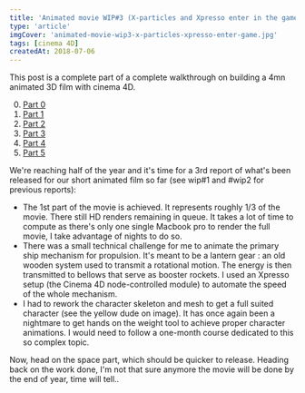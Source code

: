```yaml
---
title: 'Animated movie WIP#3 (X-particles and Xpresso enter in the game)'
type: 'article'
imgCover: 'animated-movie-wip3-x-particles-xpresso-enter-game.jpg'
tags: [cinema 4D]
createdAt: 2018-07-06
---
```


This post is a complete part of a complete walkthrough on building a 4mn animated 3D film with cinema 4D.
<!--more-->

0. [Part 0](/posts/animated-movie-wip0)
1. [Part 1](/posts/animated-movie-wip1)
2. [Part 2](/posts/animated-movie-wip2)
3. [Part 3](/posts/animated-movie-wip3-x-particles-xpresso-enter-game)
4. [Part 4](/posts/animated-movie-wip4-low-poly-space-scene)
5. [Part 5](/posts/animated-movie-wip5-editing-final-release)

We're reaching half of the year and it's time for a 3rd report of what's been released for our short animated film so far (see wip#1 and #wip2 for previous reports):

* The 1st part of the movie is achieved. It represents roughly 1/3 of the movie. There still HD renders remaining in queue. It takes a lot of time to compute as there's only one single Macbook pro to render the full movie, I take advantage of nights to do so.
* There was a small technical challenge for me to animate the primary ship mechanism for propulsion. It's meant to be a lantern gear : an old wooden system used to transmit a rotational motion. The energy is then transmitted to bellows that serve as booster rockets. I used an Xpresso setup (the Cinema 4D node-controlled module) to automate the speed of the whole mechanism.
* I had to rework the character skeleton and mesh to get a full suited character (see the yellow dude on image). It has once again been a nightmare to get hands on the weight tool to achieve proper character animations. I would need to follow a one-month course dedicated to this so complex topic.

Now, head on the space part, which should be quicker to release. Heading back on the work done, I'm not that sure anymore the movie will be done by the end of year, time will tell..